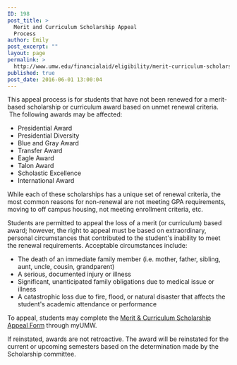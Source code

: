 ```yaml
---
ID: 198
post_title: >
  Merit and Curriculum Scholarship Appeal
  Process
author: Emily
post_excerpt: ""
layout: page
permalink: >
  http://www.umw.edu/financialaid/eligibility/merit-curriculum-scholarship-appeal-process/
published: true
post_date: 2016-06-01 13:00:04
---
```

This appeal process is for students that have not been renewed for a merit-based scholarship or curriculum award based on unmet renewal criteria.  The following awards may be affected:
<ul>
 	<li>Presidential Award</li>
 	<li>Presidential Diversity</li>
 	<li>Blue and Gray Award</li>
 	<li>Transfer Award</li>
 	<li>Eagle Award</li>
 	<li>Talon Award</li>
 	<li>Scholastic Excellence</li>
 	<li>International Award</li>
</ul>
While each of these scholarships has a unique set of renewal criteria, the most common reasons for non-renewal are not meeting GPA requirements, moving to off campus housing, not meeting enrollment criteria, etc.

Students are permitted to appeal the loss of a merit (or curriculum) based award; however, the right to appeal must be based on extraordinary, personal circumstances that contributed to the student's inability to meet the renewal requirements. Acceptable circumstances include:
<ul>
 	<li>The death of an immediate family member (i.e. mother, father, sibling, aunt, uncle, cousin, grandparent)</li>
 	<li>A serious, documented injury or illness</li>
 	<li>Significant, unanticipated family obligations due to medical issue or illness</li>
 	<li>A catastrophic loss due to fire, flood, or natural disaster that affects the student's academic attendance or performance</li>
</ul>
To appeal, students may complete the <a href="https://dynamicforms.ngwebsolutions.com/Submit/Form/Page?form=156d767b-7685-43b8-b303-c2f82f6e1e34&amp;page=152885&amp;token=rP1BP2mcFBJ4W7WsdEYsU%2BdgciQL2oh87YlXNMF2dvE%3D">Merit &amp; Curriculum Scholarship Appeal Form</a> through myUMW.

If reinstated, awards are not retroactive. The award will be reinstated for the current or upcoming semesters based on the determination made by the Scholarship committee.